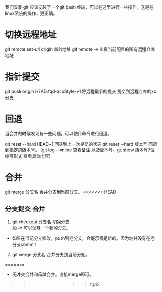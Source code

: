 我们安装 git 应该安装了一个git bash 终端，可以在这里进行一些操作。这是在linux系统的操作，更正确。

# 切换远程地址
git remote set-url origin 新的地址
git remote -v  查看当前配置的所有远程仓库地址

# 指针提交
git push origin HEAD:fqd-appStyle-v1  将远程最新的提交 提交到远程仓库的xx分支

# 回退
当合并的时候发现有一些问题，可以使用命令进行回退。

git reset --hard HEAD~1 回退到上一次提交的状态
git reset --hard 版本号 回退到指定的版本号。  (git log --online 查看备注 以及版本号。git show 版本号7位缩写形式 查看具体内容)

# 合并
git merge 分支名  合并分支到当前分支。
<<<<<<< HEAD



## 分支提交 合并
1. git checkout 分支名  切换分支  
    加 -b 可以创建一个新的分支。
- 如果在当前分支修改，push到老分支，会提示都是新的。因为你并没有在老分支commit

2. git merge 分支名 合并分支到当前分支。

=======
- 无冲突合并和简单合并。直接merge即可。
>>>>>>> fqd2
